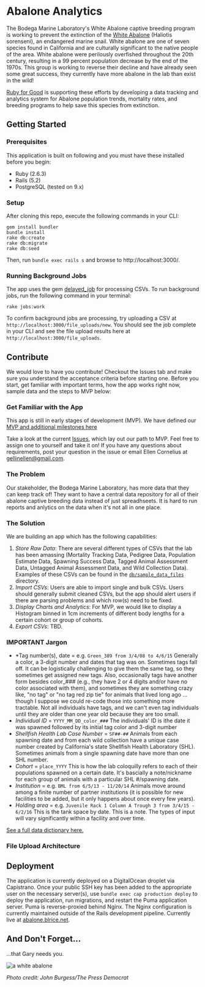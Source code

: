# Abalone Analytics
The Bodega Marine Laboratory's White Abalone captive breeding program is working to prevent the extinction of the [White Abalone](https://www.biographic.com/posts/sto/fighting-for-a-foothold) (Haliotis sorenseni), an endangered marine snail. White abalone are one of seven species found in California and are culturally significant to the native people of the area. White abalone were perilously overfished throughout the 20th century, resulting in a 99 percent population decrease by the end of the 1970s. This group is working to reverse their decline and have already seen some great success, they currently have more abalone in the lab than exist in the wild!

[Ruby for Good](https://rubyforgood.org/) is supporting these efforts by developing a data tracking and analytics system for Abalone population trends, mortality rates, and breeding programs to help save this species from extinction.

## Getting Started

### Prerequisites
This application is built on following and you must have these installed before you begin:
* Ruby (2.6.3)
* Rails (5.2)
* PostgreSQL (tested on 9.x)

### Setup
After cloning this repo, execute the following commands in your CLI:
```
gem install bundler
bundle install
rake db:create
rake db:migrate
rake db:seed
```

Then, run `bundle exec rails s` and browse to http://localhost:3000/.

### Running Background Jobs

The app uses the gem [delayed_job](https://github.com/collectiveidea/delayed_job) for processing CSVs. To run background jobs, run the following command in your terminal:
```
rake jobs:work
```

To confirm background jobs are processing, try uploading a CSV at `http://localhost:3000/file_uploads/new`. You should see the job complete in your CLI and see the file upload results here at `http://localhost:3000/file_uploads`.

## Contribute
We would love to have you contribute! Checkout the Issues tab and make sure you understand the acceptance criteria before starting one. Before you start, get familiar with important terms, how the app works right now, sample data and the steps to MVP below:

### Get Familiar with the App

This app is still in early stages of development (MVP). We have defined our [MVP and additional milestones here](https://github.com/rubyforgood/abalone/milestones)

Take a look at the current [Issues](https://github.com/rubyforgood/abalone/issues), which lay out our path to MVP. Feel free to assign one to yourself and take it on! If you have any questions about requirements, post your question in the issue or email Ellen Cornelius at gellinellen@gmail.com.

### The Problem
Our stakeholder, the Bodega Marine Laboratory, has more data that they can keep track of! They want to have a central data repository for all of their abalone captive breeding data instead of just spreadhseets. It is hard to run reports and anlytics on the data when it's not all in one place.

### The Solution
We are building an app which has the following capabilities:
1. _Store Raw Data_: There are several different types of CSVs that the lab has been amassing (Mortality Tracking Data, Pedigree Data, Population Estimate Data, Spawning Success Data, Tagged Animal Assessment Data, Untagged Animal Assessment Data, and Wild Collection Data). Examples of these CSVs can be found in the [`db/sample_data_files`](https://github.com/rubyforgood/abalone/tree/master/db/sample_data_files) directory.
2. _Import CSVs_: Users are able to import single and bulk CSVs. Users should generally submit cleaned CSVs, but the app should alert users if there are parsing problems and which row(s) need to be fixed. 
3. _Display Charts and Analytics_: For MVP, we would like to display a Histogram binned in 1cm increments of different body lengths for a certain cohort or group of cohorts.
4. _Export CSVs_: TBD.

### IMPORTANT Jargon
* *Tag number(s), date = e.g. `Green_389 from 3/4/08 to 4/6/15` Generally a color, a 3-digit number and dates that tag was on. Sometimes tags fall off. It can be logistically challenging to give them the same tag, so they sometimes get assigned new tags. Also, occasionally tags have another form besides color_### (e.g., they have 2 or 4 digits and/or have no color associated with them), and sometimes they are something crazy like, "no tag" or "no tag red zip tie" for animals that lived long ago ... though I suppose we could re-code those into something more tractable. Not all individuals have tags, and we can't even tag individuals until they are older than one year old because they are too small.
* *Individual ID* = `YYYY_MM_DD_color_###` The individuals' ID is ithe date it was spawned followed by its initial tag color and 3-digit number
* *Shellfish Health Lab Case Number* = `SF##-##` Animals from each spawning date and from each wild collection have a unique case number created by California's state Shellfish Health Laboratory (SHL). Sometimes animals from a single spawning date have more than one SHL number.
* *Cohort* = `place_YYYY` This is how the lab coloquilly refers to each of their populations spawned on a certain date. It's bascially a note/nickname for each group of animals with a particular SHL #/spawning date.
* *Institution* = e.g. `BML from 6/5/13 - 11/20/14` Animals move around among a finite number of partner institutions (it is possible for new facilities to be added, but it only happens about once every few years).
* *Holding area* = e.g. `Juvenile Rack 1 Column A Trough 3 from 3/4/15 - 6/2/16` This is the tank space by date. This is a note. The types of input will vary significantly within a facility and over time.

[See a full data dictionary here.](https://github.com/rubyforgood/abalone/wiki)


### File Upload Architecture


## Deployment
The application is currently deployed on a DigitalOcean droplet via Capistrano. Once your public SSH key has been added to the appropriate user on the necessary server(s), use `bundle exec cap production deploy` to deploy the application, run migrations, and restart the Puma application server. Puma is reverse-proxied behind Nginx. The Nginx configuration is currently maintained outside of the Rails development pipeline. Currently live at [abalone.blrice.net](http://abalone.blrice.net/).

## And Don't Forget...

...that Gary needs you.

![a white abalone](https://github.com/rubyforgood/abalone/blob/master/app/assets/images/Burgess%20white%20ab%201.png)

_Photo credit: John Burgess/The Press Democrat_

